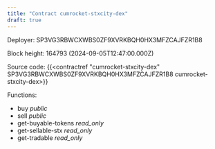```yaml
---
title: "Contract cumrocket-stxcity-dex"
draft: true
---
```

Deployer: SP3VG3RBWCXWBS0ZF9XVRKBQH0HX3MFZCAJFZR1B8


 



Block height: 164793 (2024-09-05T12:47:00.000Z)

Source code: {{<contractref "cumrocket-stxcity-dex" SP3VG3RBWCXWBS0ZF9XVRKBQH0HX3MFZCAJFZR1B8 cumrocket-stxcity-dex>}}

Functions:

* buy _public_
* sell _public_
* get-buyable-tokens _read_only_
* get-sellable-stx _read_only_
* get-tradable _read_only_
